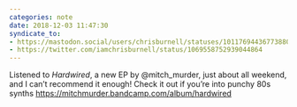 ```yaml
---
categories: note
date: 2018-12-03 11:47:30
syndicate_to:
- https://mastodon.social/users/chrisburnell/statuses/101176944367738801
- https://twitter.com/iamchrisburnell/status/1069558752939044864
---
```


Listened to *Hardwired*, a new EP by @mitch_murder, just about all weekend, and I can’t recommend it enough! Check it out if you’re into punchy 80s synths <a href="https://mitchmurder.bandcamp.com/album/hardwired" rel="external">https://mitchmurder.bandcamp.com/album/hardwired</a>
